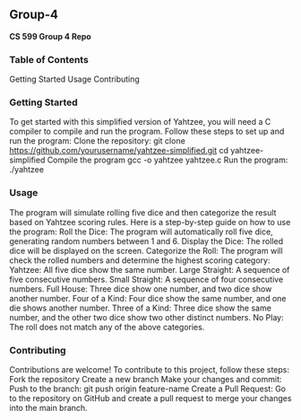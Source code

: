 ## Group-4
**CS 599 Group 4 Repo**
### Table of Contents
Getting Started
Usage
Contributing

### Getting Started
To get started with this simplified version of Yahtzee, you will need a C compiler to compile and run the program. Follow these steps to set up and run the program:
Clone the repository:
git clone https://github.com/yourusername/yahtzee-simplified.git
cd yahtzee-simplified
Compile the program
gcc -o yahtzee yahtzee.c
Run the program:
./yahtzee

### Usage
The program will simulate rolling five dice and then categorize the result based on Yahtzee scoring rules. Here is a step-by-step guide on how to use the program:
Roll the Dice: The program will automatically roll five dice, generating random numbers between 1 and 6.
Display the Dice: The rolled dice will be displayed on the screen.
Categorize the Roll: The program will check the rolled numbers and determine the highest scoring category:
Yahtzee: All five dice show the same number.
Large Straight: A sequence of five consecutive numbers.
Small Straight: A sequence of four consecutive numbers.
Full House: Three dice show one number, and two dice show another number.
Four of a Kind: Four dice show the same number, and one die shows another number.
Three of a Kind: Three dice show the same number, and the other two dice show two other distinct numbers.
No Play: The roll does not match any of the above categories.

### Contributing
Contributions are welcome! To contribute to this project, follow these steps:
Fork the repository
Create a new branch
Make your changes and commit:
Push to the branch:
git push origin feature-name
Create a Pull Request: Go to the repository on GitHub and create a pull request to merge your changes into the main branch.
